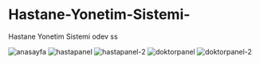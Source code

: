 # Hastane-Yonetim-Sistemi-
Hastane Yonetim Sistemi odev
ss


![anasayfa](https://user-images.githubusercontent.com/51952572/60495986-90480580-9cba-11e9-8dca-6a49b465b2b9.png)
![hastapanel](https://user-images.githubusercontent.com/51952572/60496181-f16fd900-9cba-11e9-9d41-7807dcb66a8d.png)
![hastapanel-2](https://user-images.githubusercontent.com/51952572/60496189-f6cd2380-9cba-11e9-9fa9-d69208a9abb8.png)
![doktorpanel](https://user-images.githubusercontent.com/51952572/60496263-22500e00-9cbb-11e9-86bc-8267b0f986dc.png)
![doktorpanel-2](https://user-images.githubusercontent.com/51952572/60496268-254afe80-9cbb-11e9-99d2-da90ebc0b9f4.png)


